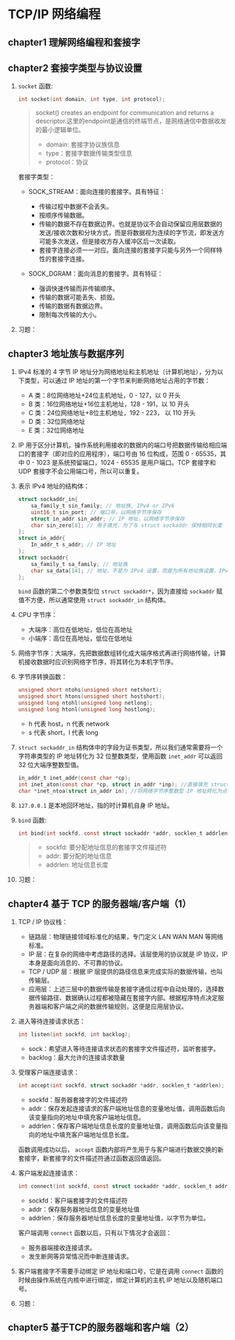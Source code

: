 # TCP/IP 网络编程
## chapter1 理解网络编程和套接字
## chapter2 套接字类型与协议设置
1. `socket` 函数: 
    ```c
    int socket(int domain, int type, int protocol);
    ```
    > socket() creates an endpoint for communication and returns a descriptor.这里的endpoint是通信的终端节点，是网络通信中数据收发的最小逻辑单位。 
    > * domain: 套接字协议族信息
    > * type：套接字数据传输类型信息
    > * protocol：协议

    套接字类型：
    * SOCK_STREAM：面向连接的套接字。具有特征：
        * 传输过程中数据不会丢失。
        * 按顺序传输数据。
        * 传输的数据不存在数据边界。也就是协议不会自动保留应用层数据的发送/接收次数和分块方式，而是将数据视为连续的字节流，即发送方可能多次发送，但是接收方存入缓冲区后一次读取。
        * 套接字连接必须一一对应。面向连接的套接字只能与另外一个同样特性的套接字连接。

    * SOCK_DGRAM：面向消息的套接字。具有特征：
        * 强调快速传输而非传输顺序。
        * 传输的数据可能丢失、损毁。
        * 传输的数据有数据边界。
        * 限制每次传输的大小。

2. 习题：

## chapter3 地址族与数据序列
1. IPv4 标准的 4 字节 IP 地址分为网络地址和主机地址（计算机地址），分为以下类型，可以通过 IP 地址的第一个字节来判断网络地址占用的字节数：
    * A 类：8位网络地址+24位主机地址，0 - 127，以 0 开头
    * B 类：16位网络地址+16位主机地址，128 - 191，以 10 开头
    * C 类：24位网络地址+8位主机地址，192 - 223， 以 110 开头
    * D 类：32位网络地址
    * E 类：32位网络地址

2. IP 用于区分计算机，操作系统利用接收的数据内的端口号把数据传输给相应端口的套接字（即对应的应用程序），端口号由 16 位构成，范围 0 - 65535，其中 0 - 1023 是系统预留端口，1024 - 65535 是用户端口。TCP 套接字和 UDP 套接字不会公用端口号，所以可以重复。

3. 表示 IPv4 地址的结构体：
    ```c
    struct sockaddr_in{
        sa_family_t sin_family; // 地址族, IPv4 or IPv6
        uint16_t sin_port; // 端口号，以网络字节序保存
        struct in_addr sin_addr; // IP 地址，以网络字节序保存
        char sin_zero[8]; // 用于填充，为了与 struct sockaddr 保持相同长度
    };
    struct in_addr{
        In_addr_t s_addr; // IP 地址
    };
    struct sockaddr{
        sa_family_t sa_family; // 地址族
        char sa_data[14]; // 地址，不是为 IPv4 设置，而是为所有地址族设置，IPv4：2 个字节端口号 + 4 字节 IP 地址
    };
    ```
    `bind` 函数的第二个参数类型位 `struct sockaddr*`，因为直接给 `sockaddr` 赋值不方便，所以通常使用 `struct sockaddr_in` 结构体。

4. CPU 字节序：
    * 大端序：高位在低地址，低位在高地址
    * 小端序：高位在高地址，低位在低地址
    
5. 网络字节序：大端序，先把数据数组转化成大端序格式再进行网络传输，计算机接收数据时应识别网络字节序，将其转化为本机字节序。

6. 字节序转换函数：
    ```c
    unsigned short ntohs(unsigned short netshort);
    unsigned short htons(unsigned short hostshort);
    unsigned long ntohl(unsigned long netlong);
    unsigned long htonl(unsigned long hostlong);
    ``` 
    * h 代表 host，n 代表 network
    * s 代表 short，l 代表 long

7. `struct sockaddr_in` 结构体中的字段为证书类型，所以我们通常需要将一个字符串类型的 IP 地址转化为 32 位整数类型，使用函数 `inet_addr` 可以返回 32 位大端序整数型值。
    ```c   
    in_addr_t inet_addr(const char *cp);
    int inet_aton(const char *cp, struct in_addr *inp); //直接填充 struct sockaddr_in.sin_addr
    char *inet_ntoa(struct in_addr in); //将网络字节序整数型 IP 地址转化为点分十进制字符串
    ```

8. `127.0.0.1` 是本地回环地址，指的时计算机自身 IP 地址。

9. `bind` 函数: 
    ```c
    int bind(int sockfd, const struct sockaddr *addr, socklen_t addrlen);
    ``` 
    > * sockfd: 要分配地址信息的套接字文件描述符
    > * addr: 要分配的地址信息
    > * addrlen: 地址信息长度

10. 习题：

## chapter4 基于 TCP 的服务器端/客户端（1）
1. TCP / IP 协议栈：
    * 链路层：物理链接领域标准化的结果，专门定义 LAN WAN MAN 等网络标准。
    * IP 层：在复杂的网络中考虑路径的选择。该层使用的协议就是 IP 协议，IP 本身是面向消息的、不可靠的协议。
    * TCP / UDP 层：根据 IP 层提供的路径信息来完成实际的数据传输，也叫传输层。
    * 应用层：上述三层中的数据传输是套接字通信过程中自动处理的，选择数据传输路径、数据确认过程都被隐藏在套接字内部。根据程序特点决定服务器端和客户端之间的数据传输规则，这便是应用层协议。

2. 进入等待连接请求状态：
    ```c
    int listen(int sockfd, int backlog);
    ```
    * sock：希望进入等待连接请求状态的套接字文件描述符，监听套接字。
    * backlog：最大允许的连接请求数量

3. 受理客户端连接请求：
    ```c
    int accept(int sockfd, struct sockaddr *addr, socklen_t *addrlen);
    ```
    * sockfd：服务器套接字的文件描述符
    * addr：保存发起连接请求的客户端地址信息的变量地址值，调用函数后向该变量指向的地址中填充客户端地址信息。
    * addrlen：保存客户端地址信息长度的变量地址值，调用函数后向该变量指向的地址中填充客户端地址信息长度。

    函数调用成功以后， `accept` 函数内部将产生用于与客户端进行数据交换的新套接字，新套接字的文件描述符通过函数返回值返回。

4. 客户端发起连接请求：
    ```c
    int connect(int sockfd, const struct sockaddr *addr, socklen_t addrlen);
    ```
    * sockfd：客户端套接字的文件描述符
    * addr：保存服务器地址信息的变量地址值
    * addrlen：保存服务器地址信息长度的变量地址值，以字节为单位。

    客户端调用 `connect` 函数以后，只有以下情况才会返回：
    * 服务器端接收连接请求。
    * 发生断网等异常情况而中断连接请求。

5. 客户端套接字不需要手动绑定 IP 地址和端口号，它是在调用 `connect` 函数的时候由操作系统在内核中进行绑定，绑定计算机的主机 IP 地址以及随机端口号。

6. 习题：

## chapter5 基于TCP的服务器端和客户端（2）